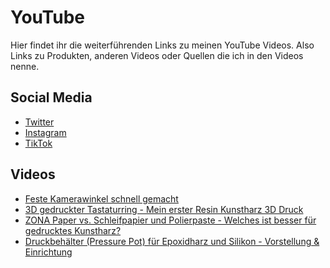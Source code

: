 # YouTube

Hier findet ihr die weiterführenden Links zu meinen YouTube Videos.
Also Links zu Produkten, anderen Videos oder Quellen die ich in den Videos nenne.

## Social Media
* [Twitter](https://twitter.com/technikhobbyist)
* [Instagram](https://instagram.com/technikhobbyist)
* [TikTok](https://tiktok.com/@technikhobbyist)

## Videos
* [Feste Kamerawinkel schnell gemacht](https://github.com/technikhobbyist/youtube/tree/main/shorts/Feste%20Kamerawinkel%20schnell%20gemacht)
* [3D gedruckter Tastaturring - Mein erster Resin Kunstharz 3D Druck](https://github.com/technikhobbyist/youtube/tree/main/videos/3D%20gedruckter%20Tastaturring%20-%20Mein%20erster%20Resin%20Kunstharz%203D%20Druck)
* [ZONA Paper vs. Schleifpapier und Polierpaste - Welches ist besser für gedrucktes Kunstharz?](https://github.com/technikhobbyist/youtube/tree/main/shorts/ZONA%20Paper%20vs.%20Schleifpapier%20und%20Polierpaste%20-%20Welches%20ist%20besser%20f%C3%BCr%20gedrucktes%20Kunstharz%3F%20%23shorts%20)
* [Druckbehälter (Pressure Pot) für Epoxidharz und Silikon - Vorstellung & Einrichtung](https://github.com/technikhobbyist/youtube/tree/main/videos/Druckbeh%C3%A4lter%20(Pressure%20Pot)%20f%C3%BCr%20Epoxidharz%20und%20Silikon%20-%20Vorstellung%20%26%20Einrichtung)